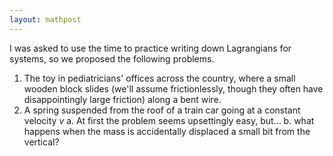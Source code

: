```yaml
---
layout: mathpost
---
```


I was asked to use the time to practice writing down Lagrangians for systems, so we proposed the following problems.
1. The toy in pediatricians' offices across the country, where a small wooden block slides (we'll assume frictionlessly, though they often have disappointingly large friction) along a bent wire.
2. A spring suspended from the roof of a train car going at a constant velocity $v$
    a. At first the problem seems upsettingly easy, but...
    b. what happens when the mass is accidentally displaced a small bit from the vertical?


